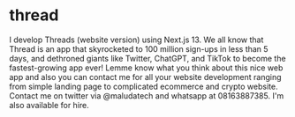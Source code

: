 # thread
I develop Threads (website version) using Next.js 13. We all know that Thread is an app that skyrocketed to 100 million sign-ups in less than 5 days, and dethroned giants like Twitter, ChatGPT, and TikTok to become the fastest-growing app ever!  Lemme know what you think about this nice web app and also you can contact me for all your website development ranging from simple landing page to complicated ecommerce and crypto website. Contact me on twitter via @maludatech and whatsapp at 08163887385. I'm also available for hire.
